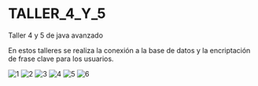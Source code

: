 # TALLER_4_Y_5
Taller 4 y 5 de java avanzado

En estos talleres se realiza la conexión a la base de datos y la encriptación de frase clave para los usuarios.

![1](https://user-images.githubusercontent.com/111907494/236588833-e438f2e9-ca73-4abd-8d24-bcd00cec0843.JPG)
![2](https://user-images.githubusercontent.com/111907494/236588852-556eb1b6-c2ef-4b09-832d-27f12705a95b.JPG)
![3](https://user-images.githubusercontent.com/111907494/236588857-edcde910-5c89-4416-ad4f-32f133c7030f.JPG)
![4](https://user-images.githubusercontent.com/111907494/236588859-a8789642-96c2-44a3-9c5c-a61339ffe205.JPG)
![5](https://user-images.githubusercontent.com/111907494/236588863-e57982ba-254e-4319-982b-fda90a70c790.JPG)
![6](https://user-images.githubusercontent.com/111907494/236588864-7da7fad9-d36c-4469-939a-072feae6d1be.JPG)
